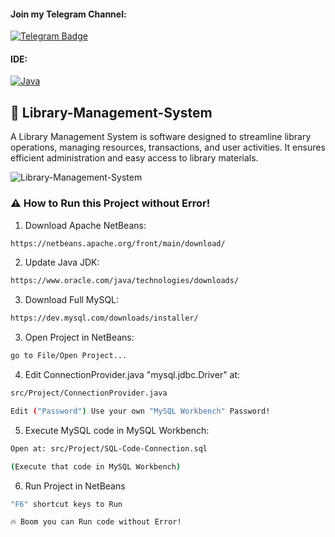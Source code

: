 #### Join my Telegram Channel:
<div id="badges">
    <a href="https://t.me/vicheapost">
    <img src="https://img.shields.io/badge/Telegram-2CA5E0?style=flat-squeare&logo=telegram&logoColor=white" alt="Telegram Badge"/>
</a>
</div>

#### IDE: 
[![Java](https://skillicons.dev/icons?i=java&theme=light)](https://skillicons.dev)

## 📖 Library-Management-System

A Library Management System is software designed to streamline library operations, managing resources, transactions, and user activities. It ensures efficient administration and easy access to library materials.

![Library-Management-System](https://github.com/user-attachments/assets/e4f98529-be3d-4bb3-a84a-e9b662ecf88c)

### ⚠️ How to Run this Project without Error! 

1. Download Apache NetBeans:
```bash
https://netbeans.apache.org/front/main/download/
```
2. Update Java JDK:
```bash
https://www.oracle.com/java/technologies/downloads/
```
3. Download Full MySQL:
```bash
https://dev.mysql.com/downloads/installer/
```
3. Open Project in NetBeans:
```bash
go to File/Open Project...
```
4. Edit ConnectionProvider.java "mysql.jdbc.Driver" at:
```bash
src/Project/ConnectionProvider.java

Edit ("Password") Use your own "MySQL Workbench" Password!
```
5. Execute MySQL code in MySQL Workbench:
```bash
Open at: src/Project/SQL-Code-Connection.sql

(Execute that code in MySQL Workbench)
```
6. Run Project in NetBeans 
```bash
"F6" shortcut keys to Run

🔥 Boom you can Run code without Error! 
```


